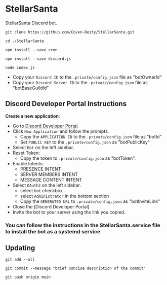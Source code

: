 # StellarSanta
StellarSanta Discord bot.

```
git clone https://github.com/Coven-Deity/StellarSanta.git
```
```
cd ./StellarSanta
```
```
npm install --save cron
```
```
npm install --save discord.js
```
```
node index.js
```
- Copy your `Discord ID` to the `.private/config.json` file as "botOwnerId"
- Copy your `Discord Server ID` to the `.private/config.json` file as "botBaseGuildId"
## Discord Developer Portal Instructions
**Create a new application**:
  - Go to [Discord Developer Portal](https://discord.com/developers/applications).
  - Click `New Application` and follow the prompts.
    - Copy the `APPLICATION ID` to the `.private/config.json` file as "botId"
    - Set `PUBLIC KEY` to the `.private/config.json` as "botPublicKey"
  - Select `Bot` on the left sidebar.
  - Reset Token:
    - Copy the token to `.private/config.json` as "botToken".
  - Enable Intents:
    - PRESENCE INTENT
    - SERVER MEMBERS INTENT
    - MESSAGE CONTENT INTENT
  - Select `OAuth2` on the left sidebar.
    - select `bot` checkbox
    - select `Administrator` in the bottom section
    - Copy the `GENERATED URL` to `.private/config.json` as "botInviteLink"
  - Close the [Discord Developer Portal]
  - Invite the bot to your server using the link you copied.
### You can follow the instructions in the StellarSanta.service file to install the bot as a systemd service
## Updating
```
git add --all
```
```
git commit --message "brief concise description of the commit"
```
```
git push origin main
```